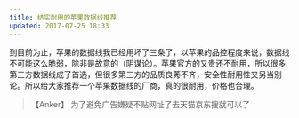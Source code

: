 ```yaml
---
title: 结实耐用的苹果数据线推荐
updated: 2017-07-25 18:33
---
```


到目前为止，苹果的数据线我已经用坏了三条了，以苹果的品控程度来说，数据线不可能这么脆弱，除非是故意的（阴谋论）。苹果官方的又贵还不耐用，所以很多第三方数据线成了首选，但很多第三方的品质良莠不齐，安全性耐用性又另当别论。所以给大家推荐一个苹果数据线的厂商，真的很耐用，价格也合理。
>【Anker】
为了避免广告嫌疑不贴网址了去天猫京东搜就可以了